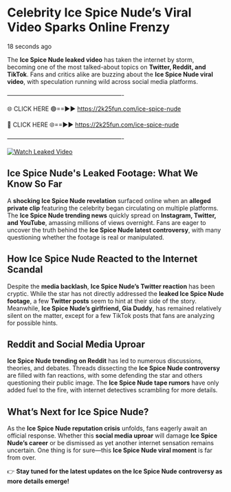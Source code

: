 # Celebrity Ice Spice Nude’s Viral Video Sparks Online Frenzy

18 seconds ago

The **Ice Spice Nude leaked video** has taken the internet by storm, becoming one of the most talked-about topics on **Twitter, Reddit, and TikTok**. Fans and critics alike are buzzing about the **Ice Spice Nude viral video**, with speculation running wild across social media platforms.

———————————————————-

🌐 CLICK HERE 🟢==►► https://2k25fun.com/ice-spice-nude

🔴 CLICK HERE 🌐==►► https://2k25fun.com/ice-spice-nude

———————————————————-

[![Watch Leaked Video](https://miro.medium.com/v2/resize:fit:828/format:webp/1*cilzJN44JGOrTw9NJCrNHA.gif "Watch Leaked Video")](https://2k25fun.com/ice-spice-nude)

## **Ice Spice Nude's Leaked Footage: What We Know So Far**  
A **shocking Ice Spice Nude revelation** surfaced online when an **alleged private clip** featuring the celebrity began circulating on multiple platforms. The **Ice Spice Nude trending news** quickly spread on **Instagram, Twitter, and YouTube**, amassing millions of views overnight. Fans are eager to uncover the truth behind the **Ice Spice Nude latest controversy**, with many questioning whether the footage is real or manipulated.  

## **How Ice Spice Nude Reacted to the Internet Scandal**  
Despite the **media backlash**, **Ice Spice Nude’s Twitter reaction** has been cryptic. While the star has not directly addressed the **leaked Ice Spice Nude footage**, a few **Twitter posts** seem to hint at their side of the story. Meanwhile, **Ice Spice Nude’s girlfriend, Gia Duddy**, has remained relatively silent on the matter, except for a few TikTok posts that fans are analyzing for possible hints.  

## **Reddit and Social Media Uproar**  
**Ice Spice Nude trending on Reddit** has led to numerous discussions, theories, and debates. Threads dissecting the **Ice Spice Nude controversy** are filled with fan reactions, with some defending the star and others questioning their public image. The **Ice Spice Nude tape rumors** have only added fuel to the fire, with internet detectives scrambling for more details.  

## **What’s Next for Ice Spice Nude?**  
As the **Ice Spice Nude reputation crisis** unfolds, fans eagerly await an official response. Whether this **social media uproar** will damage **Ice Spice Nude’s career** or be dismissed as yet another internet sensation remains uncertain. One thing is for sure—this **Ice Spice Nude viral moment** is far from over.  

👉 **Stay tuned for the latest updates on the Ice Spice Nude controversy as more details emerge!**  
